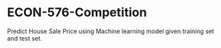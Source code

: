 # ECON-576-Competition
Predict House Sale Price using Machine learning model given training set and test set.
